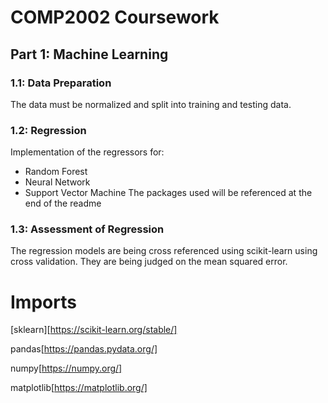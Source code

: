 # COMP2002 Coursework
 
## Part 1: Machine Learning

### 1.1: Data Preparation
The data must be normalized and split into training and testing data.

### 1.2: Regression
Implementation of the regressors for:
 - Random Forest
 - Neural Network
 - Support Vector Machine
 The packages used will be referenced at the end of the readme
 
 ### 1.3: Assessment of Regression
 The regression models are being cross referenced using scikit-learn using cross validation. They are being judged on the mean squared error.


# Imports

[sklearn][https://scikit-learn.org/stable/]

pandas[https://pandas.pydata.org/]

numpy[https://numpy.org/]

matplotlib[https://matplotlib.org/]
